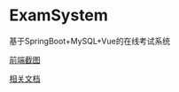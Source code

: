 # ExamSystem
 基于SpringBoot+MySQL+Vue的在线考试系统

[前端截图](https://github.com/tangsoon/ExamSystem/raw/main/%E6%96%87%E6%A1%A3/%E5%89%8D%E7%AB%AF%E6%88%AA%E5%9B%BE.docx)

[相关文档](https://github.com/tangsoon/ExamSystem/raw/main/%E6%96%87%E6%A1%A3/11703080220_%E5%94%90%E9%A1%BA_%E6%99%BA%E8%83%BD%E8%80%83%E8%AF%95%E7%B3%BB%E7%BB%9F%E7%9A%84%E8%AE%BE%E8%AE%A1%E4%B8%8E%E5%AE%9E%E7%8E%B0.doc)